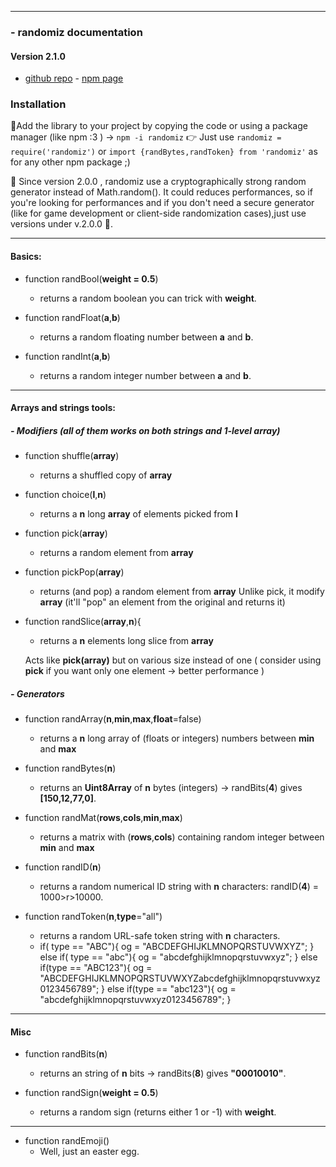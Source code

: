 

-------
### - randomiz documentation

#### Version 2.1.0
- [github repo](https://github.com/manerr/randomiz) - [npm page](https://www.npmjs.com/package/randomiz)

### Installation

🤩Add the library to your project by copying the code or using a package manager (like npm :3 )  -> `npm -i randomiz`
👉 Just use `randomiz = require('randomiz')` or `import {randBytes,randToken} from 'randomiz'` as for any other npm package ;) 

**🥺** Since version 2.0.0 , randomiz use a cryptographically strong random generator instead of Math.random(). It could reduces performances, so if you're looking for performances and if you don't need a secure generator (like for game development or client-side randomization cases),just use versions under v.2.0.0 🫠.

 
-----
#### Basics:

 - function randBool(**weight = 0.5**)
    - returns a random boolean you can trick with **weight**.

- function randFloat(**a**,**b**)
    - returns a random floating number between **a** and **b**.

- function randInt(**a**,**b**)
    - returns a random integer number between **a** and **b**.
----
#### Arrays and strings tools:

##### - Modifiers (all of them works on both strings and 1-level array)

- function shuffle(**array**)
    - returns a shuffled copy of **array** 

- function choice(**l**,**n**)
    - returns a **n** long **array** of elements picked from **l** 
- function pick(**array**)
    - returns a random element from **array** 

- function pickPop(**array**)
    - returns (and pop) a random element from **array** 
    Unlike pick, it modify **array** (it'll "pop" an element from the original and returns it)

- function randSlice(**array**,**n**){
    - returns a **n** elements long slice from **array** 
    
    Acts like **pick(array)** but on various size instead of one ( consider using **pick** if you want only one element -> better performance )

##### - Generators

- function randArray(**n**,**min**,**max**,**float**=false)
    - returns a **n** long array of (floats or integers) numbers between **min** and **max**
  
- function randBytes(**n**)
    - returns an **Uint8Array** of **n** bytes (integers) → randBits(**4**) gives **[150,12,77,0]**.

- function randMat(**rows**,**cols**,**min**,**max**)
    - returns a matrix with (**rows**,**cols**) containing random integer between **min** and **max**

- function randID(**n**)
    - returns a random numerical ID string with **n** characters: randID(**4**) = 1000>r>10000.
    
- function randToken(**n**,**type**="all")
    - returns a random URL-safe token string with **n** characters.
    - if( type == "ABC"){
        og = "ABCDEFGHIJKLMNOPQRSTUVWXYZ";
        }
        else if( type == "abc"){
            og = "abcdefghijklmnopqrstuvwxyz";
        }
        else if(type == "ABC123"){
            og = "ABCDEFGHIJKLMNOPQRSTUVWXYZabcdefghijklmnopqrstuvwxyz0123456789";
        }
        else if(type == "abc123"){
            og = "abcdefghijklmnopqrstuvwxyz0123456789";
        }



----
#### Misc

- function randBits(**n**)
    - returns an string of **n** bits → randBits(**8**) gives **"00010010"**.

- function randSign(**weight = 0.5**)
    - returns a random sign (returns either 1 or -1) with **weight**.


-------

- function randEmoji()
    - Well, just an easter egg.